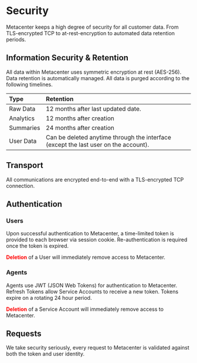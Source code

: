 # Security

Metacenter keeps a high degree of security for all customer data. 
From TLS-encrypted TCP to at-rest-encryption to automated data retention periods.

## Information Security & Retention
All data within Metacenter uses symmetric encryption at rest (AES-256). 
Data retention is automatically managed. All data is purged according to the following timelines.


|Type   |Retention   |
|:-|:-|
|Raw Data   |12 months after last updated date.   |
|Analytics   |12 months after creation   |
|Summaries   |24 months after creation   |
|User Data   |Can be deleted anytime through the interface (except the last user on the account).   |

## Transport
All communications are encrypted end-to-end with a TLS-encrypted TCP connection.

## Authentication
### Users
Upon successful authentication to Metacenter, a time-limited token is provided to each browser via session cookie.
Re-authentication is required once the token is expired.

<b style="color:red">Deletion</b> of a User will immediately remove access to Metacenter.

### Agents
Agents use JWT (JSON Web Tokens) for authentication to Metacenter.
Refresh Tokens allow Service Accounts to receive a new token.
Tokens expire on a rotating 24 hour period. 

<b style="color:red">Deletion</b> of a Service Account will immediately remove access to Metacenter.

## Requests
We take security seriously, every request to Metacenter is validated against both the token and user identity.